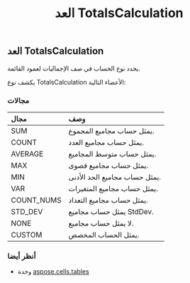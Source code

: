 ﻿---
title: العد TotalsCalculation
second_title: Aspose.Cells for Python via .NET API المراجع
description:
type: docs
weight: 130
url: /ar/python-net/aspose.cells.tables/totalscalculation/
is_root: false
---
##  العد TotalsCalculation
يحدد نوع الحساب في صف الإجماليات لعمود القائمة.



يكشف نوع TotalsCalculation الأعضاء التالية:

###  مجالات
| مجال| وصف|
| :- | :- |
| SUM | يمثل حساب مجاميع المجموع.|
| COUNT | يمثل حساب مجاميع العدد.|
| AVERAGE | يمثل حساب متوسط المجاميع.|
| MAX | يمثل حساب مجاميع قصوى.|
| MIN | يمثل حساب مجاميع الحد الأدنى.|
| VAR | يمثل حساب مجاميع المتغيرات.|
| COUNT_NUMS | يمثل حساب مجاميع التعداد.|
| STD_DEV | يمثل حساب مجاميع StdDev.|
| NONE | لا يمثل حساب مجاميع.|
| CUSTOM | يمثل الحساب المخصص.|



###  أنظر أيضا
* وحدة [aspose.cells.tables](..)
